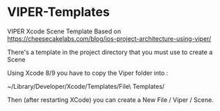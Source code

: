# VIPER-Templates

VIPER Xcode Scene Template 
Based on https://cheesecakelabs.com/blog/ios-project-architecture-using-viper/

There's a template in the project directory that you must use to create a Scene

Using Xcode 8/9 you have to copy the Viper folder into :

~/Library/Developer/Xcode/Templates/File\ Templates/

Then (after restarting XCode) you can create a New File / Viper / Scene.

